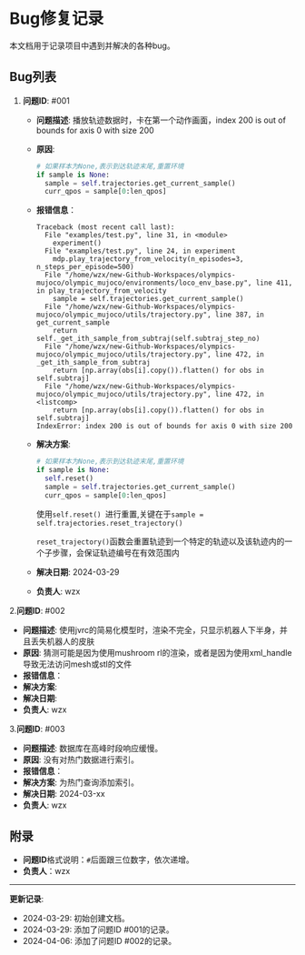 # Bug修复记录

本文档用于记录项目中遇到并解决的各种bug。

## Bug列表

1. **问题ID**: #001
   
    - **问题描述**:  播放轨迹数据时，卡在第一个动作画面，index 200 is out of bounds for axis 0 with size 200
    
    - **原因**:  
    
      ```python
      # 如果样本为None,表示到达轨迹末尾,重置环境            
      if sample is None:
      	sample = self.trajectories.get_current_sample()
      	curr_qpos = sample[0:len_qpos]
      ```
    
    - **报错信息**：
    
      ```
      Traceback (most recent call last):
        File "examples/test.py", line 31, in <module>
          experiment()
        File "examples/test.py", line 24, in experiment
          mdp.play_trajectory_from_velocity(n_episodes=3, n_steps_per_episode=500)
        File "/home/wzx/new-Github-Workspaces/olympics-mujoco/olympic_mujoco/environments/loco_env_base.py", line 411, in play_trajectory_from_velocity
          sample = self.trajectories.get_current_sample()
        File "/home/wzx/new-Github-Workspaces/olympics-mujoco/olympic_mujoco/utils/trajectory.py", line 387, in get_current_sample
          return self._get_ith_sample_from_subtraj(self.subtraj_step_no)
        File "/home/wzx/new-Github-Workspaces/olympics-mujoco/olympic_mujoco/utils/trajectory.py", line 472, in _get_ith_sample_from_subtraj
          return [np.array(obs[i].copy()).flatten() for obs in self.subtraj]
        File "/home/wzx/new-Github-Workspaces/olympics-mujoco/olympic_mujoco/utils/trajectory.py", line 472, in <listcomp>
          return [np.array(obs[i].copy()).flatten() for obs in self.subtraj]
      IndexError: index 200 is out of bounds for axis 0 with size 200
      ```
    
    - **解决方案**: 
    
      ```python
      # 如果样本为None,表示到达轨迹末尾,重置环境            
      if sample is None:
      	self.reset()
      	sample = self.trajectories.get_current_sample()
      	curr_qpos = sample[0:len_qpos]
      ```
    
      使用`self.reset() `进行重置,关键在于`sample = self.trajectories.reset_trajectory()`
    
      `reset_trajectory()`函数会重置轨迹到一个特定的轨迹以及该轨迹内的一个子步骤，会保证轨迹编号在有效范围内
    
    - **解决日期**: 2024-03-29
    
    - **负责人**: wzx

2.**问题ID**: #002

- **问题描述**:  使用jvrc的简易化模型时，渲染不完全，只显示机器人下半身，并且丢失机器人的皮肤
- **原因**: 猜测可能是因为使用mushroom rl的渲染，或者是因为使用xml_handle导致无法访问mesh或stl的文件
- **报错信息**：
- **解决方案**: 
- **解决日期**: 
- **负责人**: wzx



3.**问题ID**: #003

- **问题描述**: 数据库在高峰时段响应缓慢。
- **原因**: 没有对热门数据进行索引。
- **报错信息**：
- **解决方案**: 为热门查询添加索引。
- **解决日期**: 2024-03-xx
- **负责人**: wzx



## 附录

- **问题ID**格式说明：`#`后面跟三位数字，依次递增。
- **负责人**：wzx

---

**更新记录**:
- 2024-03-29: 初始创建文档。
- 2024-03-29: 添加了问题ID #001的记录。
- 2024-04-06: 添加了问题ID #002的记录。